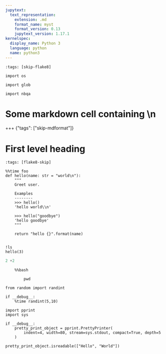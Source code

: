 ```yaml
---
jupytext:
  text_representation:
    extension: .md
    format_name: myst
    format_version: 0.13
    jupytext_version: 1.17.1
kernelspec:
  display_name: Python 3
  language: python
  name: python3
---
```


```{code-cell} ipython3
:tags: [skip-flake8]

import os

import glob

import nbqa
```

# Some markdown cell containing \\n

+++ {"tags": ["skip-mdformat"]}

# First level heading

```{code-cell} ipython3
:tags: [flake8-skip]

%%time foo
def hello(name: str = "world\n"):
    """
    Greet user.

    Examples
    --------
    >>> hello()
    'hello world\\n'

    >>> hello("goodbye")
    'hello goodbye'
    """

    return "hello {}".format(name)


!ls
hello(3)
```

```python
2 +2
```

```{code-cell} ipython3
    %%bash

        pwd
```

```{code-cell} ipython3
from random import randint

if __debug__:
    %time randint(5,10)
```

```{code-cell} ipython3
import pprint
import sys

if __debug__:
    pretty_print_object = pprint.PrettyPrinter(
        indent=4, width=80, stream=sys.stdout, compact=True, depth=5
    )

pretty_print_object.isreadable(["Hello", "World"])
```
